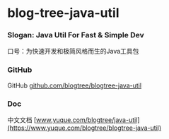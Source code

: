 # blog-tree-java-util

### Slogan: Java Util For Fast & Simple Dev  
口号：为快速开发和极简风格而生的Java工具包

### GitHub
GitHub [github.com/blogtree/blogtree-java-util](https://github.com/blogtree/blogtree-java-util)

### Doc
中文文档 [www.yuque.com/blogtree/java-util](https://www.yuque.com/blogtree/blogtree-java-util)
